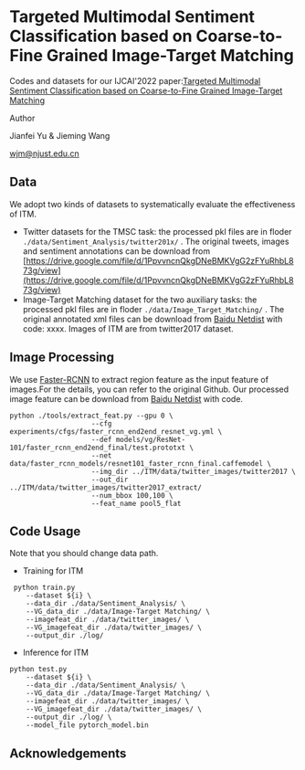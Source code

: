 # Targeted Multimodal Sentiment Classification based on Coarse-to-Fine Grained Image-Target Matching 

Codes and datasets for our IJCAI'2022 paper:[Targeted Multimodal Sentiment Classification based on Coarse-to-Fine Grained Image-Target Matching]()

Author

Jianfei Yu & Jieming Wang

wjm@njust.edu.cn

## Data 
We adopt two kinds of datasets to systematically evaluate the effectiveness of ITM.

- Twitter datasets for the TMSC task: the processed pkl files are in floder  `./data/Sentiment_Analysis/twitter201x/` . The original tweets, images and sentiment annotations can be download from [https://drive.google.com/file/d/1PpvvncnQkgDNeBMKVgG2zFYuRhbL873g/view](https://drive.google.com/file/d/1PpvvncnQkgDNeBMKVgG2zFYuRhbL873g/view)
- Image-Target Matching dataset for the two auxiliary tasks: the processed pkl files are in floder  `./data/Image_Target_Matching/` . The original annotated xml files can be download from [Baidu Netdist]() with code: xxxx. Images of ITM are from twitter2017 dataset.


## Image Processing 
We use [Faster-RCNN](https://github.com/peteanderson80/bottom-up-attention) to extract region feature as the input feature of images.For the details, you can refer to the original Github. Our processed image feature can be download from [Baidu Netdist]() with code.
```
python ./tools/extract_feat.py --gpu 0 \
                    --cfg experiments/cfgs/faster_rcnn_end2end_resnet_vg.yml \
                    --def models/vg/ResNet-101/faster_rcnn_end2end_final/test.prototxt \
                    --net data/faster_rcnn_models/resnet101_faster_rcnn_final.caffemodel \
                    --img_dir ../ITM/data/twitter_images/twitter2017 \           
                    --out_dir ../ITM/data/twitter_images/twitter2017_extract/   
                    --num_bbox 100,100 \             
                    --feat_name pool5_flat   
```
## Code Usage
 Note that you should change data path.
- Training for ITM
```
 python train.py 
    --dataset ${i} \
    --data_dir ./data/Sentiment_Analysis/ \
    --VG_data_dir ./data/Image-Target Matching/ \
    --imagefeat_dir ./data/twitter_images/ \
    --VG_imagefeat_dir ./data/twitter_images/ \
    --output_dir ./log/ 
```
- Inference for ITM
```
python test.py 
    --dataset ${i} \
    --data_dir ./data/Sentiment_Analysis/ \
    --VG_data_dir ./data/Image-Target Matching/ \
    --imagefeat_dir ./data/twitter_images/ \
    --VG_imagefeat_dir ./data/twitter_images/ \
    --output_dir ./log/ \
    --model_file pytorch_model.bin 
```

## Acknowledgements



